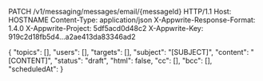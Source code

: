 PATCH /v1/messaging/messages/email/{messageId} HTTP/1.1
Host: HOSTNAME
Content-Type: application/json
X-Appwrite-Response-Format: 1.4.0
X-Appwrite-Project: 5df5acd0d48c2
X-Appwrite-Key: 919c2d18fb5d4...a2ae413da83346ad2

{
  "topics": [],
  "users": [],
  "targets": [],
  "subject": "[SUBJECT]",
  "content": "[CONTENT]",
  "status": "draft",
  "html": false,
  "cc": [],
  "bcc": [],
  "scheduledAt": 
}
